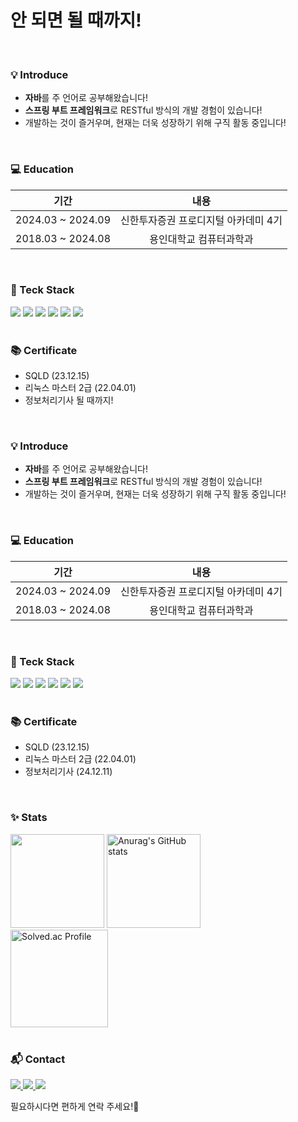 # 안 되면 될 때까지!

<br />

### 💡 Introduce
<!-- - **어떤 개발자가 되고 싶은지**에 대해 계속 고민해보고 있습니다!--> 
- **자바**를 주 언어로 공부해왔습니다!
- **스프링 부트 프레임워크**로 RESTful 방식의 개발 경험이 있습니다!
- 개발하는 것이 즐거우며, 현재는 더욱 성장하기 위해 구직 활동 중입니다!

<br />

### 💻 Education

| 기간                | 내용                                  |
|---------------------|:------------------------------------:|
|2024.03 ~ 2024.09 | 신한투자증권 프로디지털 아카데미 4기 |
|2018.03 ~ 2024.08 | 용인대학교 컴퓨터과학과 |

<br />

### 🔨 Teck Stack
<div>
        <span>
                <img src="https://img.shields.io/badge/java-007396?style=flat&logo=OpenJDK&logoColor=white">
                <img src="https://img.shields.io/badge/Spring_Boot-6DB33F?style=flat&logo=springboot&logoColor=white">
                <img src="https://img.shields.io/badge/MySQL-4479A1?style=flat&logo=mysql&logoColor=white">
                <img src="https://img.shields.io/badge/JavaScript-F7DF1E?style=flat&logo=javascript&logoColor=white">
                <img src="https://img.shields.io/badge/React-61DAFB?style=flat&logo=react&logoColor=white">
                <img src="https://img.shields.io/badge/TypeScript-3178C6?style=flat&logo=typescript&logoColor=white">
        </span>
</div>

<br />

### 📚 Certificate
- SQLD (23.12.15)  
- 리눅스 마스터 2급 (22.04.01)
- 정보처리기사 될 때까지!

<br />

### 💡 Introduce
<!-- - **어떤 개발자가 되고 싶은지**에 대해 계속 고민해보고 있습니다!--> 
- **자바**를 주 언어로 공부해왔습니다!
- **스프링 부트 프레임워크**로 RESTful 방식의 개발 경험이 있습니다!
- 개발하는 것이 즐거우며, 현재는 더욱 성장하기 위해 구직 활동 중입니다!

<br />

### 💻 Education

| 기간                | 내용                                  |
|---------------------|:------------------------------------:|
|2024.03 ~ 2024.09 | 신한투자증권 프로디지털 아카데미 4기 |
|2018.03 ~ 2024.08 | 용인대학교 컴퓨터과학과 |

<br />

### 🔨 Teck Stack
<div>
        <span>
                <img src="https://img.shields.io/badge/java-007396?style=flat&logo=OpenJDK&logoColor=white">
                <img src="https://img.shields.io/badge/Spring_Boot-6DB33F?style=flat&logo=springboot&logoColor=white">
                <img src="https://img.shields.io/badge/MySQL-4479A1?style=flat&logo=mysql&logoColor=white">
                <img src="https://img.shields.io/badge/JavaScript-F7DF1E?style=flat&logo=javascript&logoColor=white">
                <img src="https://img.shields.io/badge/React-61DAFB?style=flat&logo=react&logoColor=white">
                <img src="https://img.shields.io/badge/TypeScript-3178C6?style=flat&logo=typescript&logoColor=white">
        </span>
</div>

<br />

### 📚 Certificate
- SQLD (23.12.15)  
- 리눅스 마스터 2급 (22.04.01)
- 정보처리기사 (24.12.11)

<br />

### ✨ Stats
<div>
    <img src="https://github-readme-stats.vercel.app/api/top-langs/?username=jody816&layout=compact" style="height: 150px">
    <img src="https://github-readme-stats.vercel.app/api?username=jody816&show_icons=true" alt="Anurag's GitHub stats" style="height: 150px"><br />
    <a href="https://solved.ac/jody816/">
        <img src="http://mazassumnida.wtf/api/v2/generate_badge?boj=jody816" alt="Solved.ac Profile" style="height: 156px">
    </a>
</div>

<br />

### 📬 Contact
<div>        
        <a href="javascript:void(0);" onclick="window.location.href='mailto:ojh9816@gmail.com';">
            <img src="https://img.shields.io/badge/Email-D14836?style=plastic&logo=gmail&logoColor=white"/>
        </a>
        <a href="https://www.instagram.com/j.hyeo_0n/" target="_blank">
            <img src="https://img.shields.io/badge/Instagram-E4405F?style=plastic&logo=Instagram&logoColor=white" />
        </a>
        <a href="https://velog.io/@jody816" target="_blank">
            <img src="https://img.shields.io/badge/velog-20C997?style=plastic&logo=velog&logoColor=white" />
        </a>
</div>

필요하시다면 편하게 연락 주세요!🙏

<br />
